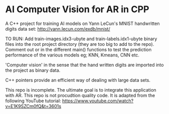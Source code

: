 # AI Computer Vision for AR in CPP
A C++ project for training AI models on Yann LeCun's MNIST handwritten digits data set: http://yann.lecun.com/exdb/mnist/

TO RUN: Add train-images.idx3-ubyte and train-labels.idx1-ubyte binary files into the root project directory (they are too big to add to the repo). Comment out or in the different main() functions to test the prediction performance of the various models eg; KNN, Kmeans, CNN etc.

'Computer vision' in the sense that the hand written digits are imported into the project as binary data.

C++ pointers provide an efficient way of dealing with large data sets.

This repo is incomplete. The ultimate goal is to integrate this application with AR.
This repo is not procudtion quality code. It is adapted from the following YouTube tutorial: 
https://www.youtube.com/watch?v=E1K9SZCm0fQ&t=3601s
